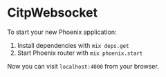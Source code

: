 # CitpWebsocket

To start your new Phoenix application:

1. Install dependencies with `mix deps.get`
2. Start Phoenix router with `mix phoenix.start`

Now you can visit `localhost:4000` from your browser.
